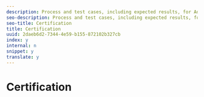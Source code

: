 ```yaml
---
description: Process and test cases, including expected results, for Adobe and Nielsen certifications.
seo-description: Process and test cases, including expected results, for Adobe and Nielsen certifications.
seo-title: Certification
title: Certification
uuid: 2daeb6d2-7344-4e59-b155-872102b327cb
index: y
internal: n
snippet: y
translate: y
---
```


# Certification


